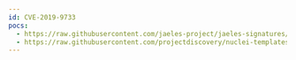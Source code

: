 ```yaml
---
id: CVE-2019-9733
pocs:
  - https://raw.githubusercontent.com/jaeles-project/jaeles-signatures/master/cves/artifactory-improper-authorization-cve-2019-9733.yaml
  - https://raw.githubusercontent.com/projectdiscovery/nuclei-templates/master/cves/CVE-2019-9733.yaml
---
```

